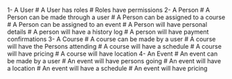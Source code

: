 1- A User
	# A User has roles
	# Roles have permissions
2- A Person
	# A Person can be made through a user
	# A Person can be assigned to a course
	# A Person can be assigned to an event
	# A Person will have personal details
	# A person will have a history log
	# A person will have payment confirmations
3- A Course
	# A course can be made by a user
	# A course will have the Persons attending
	# A course will have a schedule
	# A course will have pricing
	# A course will have location
4- An Event
	# An event can be made by a user
	# An event will have persons going
	# An event will have a location
	# An event will have a schedule
	# An event will have pricing 